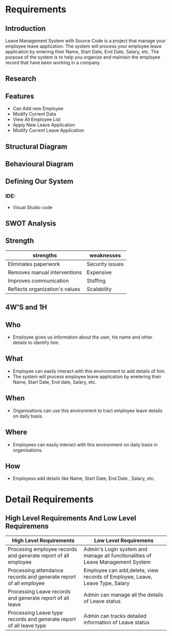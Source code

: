# Requirements
## Introduction
Leave Management System with Source Code is a project that manage your employee leave application. The system will process your employee leave application by entering their Name, Start Date, End Date, Salary, etc. The purpose of the system is to help you organize and maintain the employee record that have been working in a company.
## Research

## Features 
- Can Add new Employee
- Modify Current Data
- View All Employee List
- Apply New Leave Application
- Modify Current Leave Application

## Structural Diagram

## Behavioural Diagram
## Defining Our System
### **IDE:**
- Visual Studio code
## SWOT Analysis
## Strength

| strengths | weaknesses |
| --------- | ---------- |
| Eliminates paperwork| Security issues |
| Removes manual interventions | Expensive |
| Improves communication | Stsffing |
| Reflects organization's values | Scalability |
## 4W'S and 1H
## Who
- Employee gives us information about the user, his name and other details to identify him.
## What
- Employee can easily interact with this environment to add details of him.
- The system will process employee leave application by enetering their Name, Start Date, End date, Salary, etc. 
## When
- Organisations can use this environment to tract employee leave details on daily basis.
## Where
- Employees can easily interact with this environment on daily basis in organisations.
## How
- Employess add details like Name, Start Date, End Date , Salary, etc.
# Detail Requirements 
## High Level Requirements And Low Level Requiremens

| High Level Requirements | Low Level Requiremens |
| ----------------------- | --------------------- |
| Procesing employee records and generate report of all employee | Admin's Login system and manage all functionalities of Leave Management System |
| Processing attendance records and generate report of all employee | Employee can add,delete, view records of Employee, Leave, Leave Type, Salary | 
| Processing Leave records and generate report of all leave | Admin can manage all the details of Leave status |
| Processing Leave type records and generate report of all leave type | Admin can tracks detailed information of Leave status |




